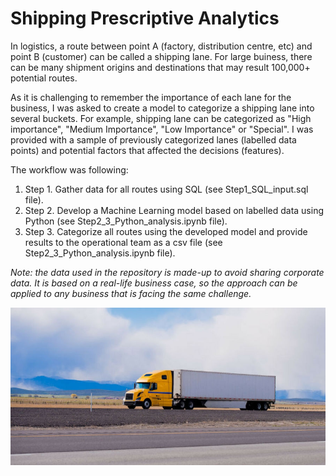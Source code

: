 # Shipping Prescriptive Analytics

In logistics, a route between point A (factory, distribution centre, etc) and point B (customer) can be called a shipping lane. 
For large buiness, there can be many shipment origins and destinations that may result 100,000+ potential routes. 

As it is challenging to remember the importance of each lane for the business, I was asked to create a model to categorize a shipping lane into several buckets. 
For example, shipping lane can be categorized as "High importance", "Medium Importance", "Low Importance" or "Special". 
I was provided with a sample of previously categorized lanes (labelled data points) and potential factors that affected the decisions (features). 

The workflow was following:
1. Step 1. Gather data for all routes using SQL (see Step1_SQL_input.sql file).
1. Step 2. Develop a Machine Learning model based on labelled data using Python (see Step2_3_Python_analysis.ipynb file).
1. Step 3. Categorize all routes using the developed model and provide results to the operational team as a csv file (see Step2_3_Python_analysis.ipynb file).

*Note: the data used in the repository is made-up to avoid sharing corporate data. It is based on a real-life business case, so the approach can be applied to any business that is facing the same challenge.*

![ShippingPrescriptiveAnalytics](https://github.com/rosspetukhov/ShippingPrescriptiveAnalytics/blob/main/ShippingPrescriptiveAnalytics.jpg)
